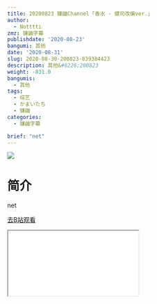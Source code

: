 ```yaml
---
title: 20200823 镰鼬Channel ｢香水 - 健司改编ver.｣
author:
  - Notttti
zmz: 镰鼬字幕
publishdate: '2020-08-23'
bangumi: 其他
date: '2020-08-31'
slug: 2020-08-30-200823-839384423
description: 其他&#8226;200823
weight: -831.0
bangumis:
  - 其他
tags:
  - 综艺
  - かまいたち
  - 镰鼬
categories:
  - 镰鼬字幕

brief: "net"
---
```

![](https://raw.githubusercontent.com/tcgriffith/owaraisite/master/static/tmpimg/2468fecc9e8a36bebc7149b9ec69822a124424fe.jpg.480.jpg)
# 简介  
net  

[去B站观看](https://www.bilibili.com/video/av839384423/)
<div class ="resp-container"><iframe class="testiframe" src="//player.bilibili.com/player.html?aid=839384423"", scrolling="no", allowfullscreen="true" > </iframe></div> 
